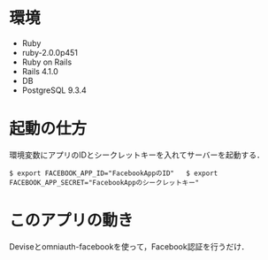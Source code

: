 # 環境

* Ruby
 * ruby-2.0.0p451
* Ruby on Rails
 * Rails 4.1.0
* DB
 * PostgreSQL 9.3.4

# 起動の仕方

環境変数にアプリのIDとシークレットキーを入れてサーバーを起動する．

``
$ export FACEBOOK_APP_ID="FacebookAppのID"  
$ export FACEBOOK_APP_SECRET="FacebookAppのシークレットキー"
``

# このアプリの動き

Deviseとomniauth-facebookを使って，Facebook認証を行うだけ．
